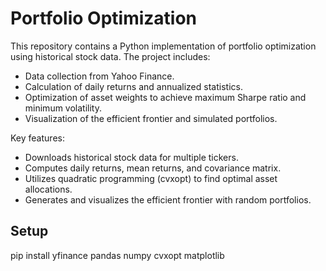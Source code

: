 # Portfolio Optimization

This repository contains a Python implementation of portfolio optimization using historical stock data. The project includes:

- Data collection from Yahoo Finance.
- Calculation of daily returns and annualized statistics.
- Optimization of asset weights to achieve maximum Sharpe ratio and minimum volatility.
- Visualization of the efficient frontier and simulated portfolios.

Key features:
- Downloads historical stock data for multiple tickers.
- Computes daily returns, mean returns, and covariance matrix.
- Utilizes quadratic programming (cvxopt) to find optimal asset allocations.
- Generates and visualizes the efficient frontier with random portfolios.

## Setup
pip install yfinance pandas numpy cvxopt matplotlib
